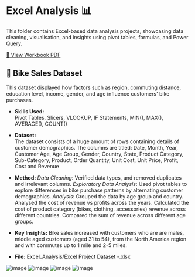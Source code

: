 # Excel Analysis 📊

This folder contains Excel-based data analysis projects, showcasing data cleaning, visualisation, and insights using pivot tables, formulas, and Power Query.  

[📂 View Workbook PDF](https://github.com/amnah-b/Amnah-JustITPortfolio2025/blob/main/Excel_Analysis/Data_Technician_Workbook_Week1.pdf)

## 🔹 Bike Sales Dataset 
This dataset displayed how factors such as region, commuting distance, education level, income, gender, and age influence customers' bike purchases.
   
- **Skills Used:**  
  Pivot Tables, Slicers, VLOOKUP, IF Statements, MIN(), MAX(), AVERAGE(), COUNT()

- **Dataset:**  
  The dataset consists of a huge amount of rows containing details of customer demographics. The columns are titled: Date, Month, Year, Customer Age, Age Group, Gender, Country, State, Product Category, Sub-Category, Product, Order Quantity, Unit Cost, Unit Price, Profit, Cost and Revenue

- **Method:**
  *Data Cleaning*: Verified data types, and removed duplicates and irrelevant columns.
  *Exploratory Data Analysis*: Used pivot tables to explore differences in bike purchase patterns by alternating customer demographics. 
 *Analysis*: Grouped the data by age group and country. Analysed the cost of revenue vs profits across the years. Calculated the cost of product category (bikes, clothing, accessories) revenue across different countries. Compared the sum of revenue across different age groups. 
  
- **Key Insights:**
  Bike sales increased with customers who are are males, middle aged customers (aged 31 to 54), from the North America region and with commutes up to 1 mile and 2-5 miles. 
  
- **File:**
Excel_Analysis/Excel Project Dataset -.xlsx
  
![image](https://github.com/user-attachments/assets/8b6c7d0f-72cf-4c28-bbbb-07d85717dd44)
![image](https://github.com/user-attachments/assets/2aa119bb-5b35-42d8-b3fb-ff8af7c54fcc)
![image](https://github.com/user-attachments/assets/172a6195-cb1d-4a23-8600-3fc3519f6c10)
![image](https://github.com/user-attachments/assets/d85c7a49-268f-4ceb-a528-77e9e66570e6)




